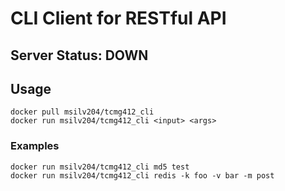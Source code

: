 # CLI Client for RESTful API

## Server Status: DOWN

## Usage
`docker pull msilv204/tcmg412_cli`  
`docker run msilv204/tcmg412_cli <input> <args>`

### Examples
`docker run msilv204/tcmg412_cli md5 test`  
`docker run msilv204/tcmg412_cli redis -k foo -v bar -m post`
